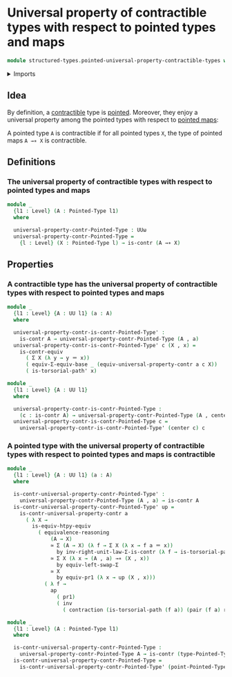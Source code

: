 # Universal property of contractible types with respect to pointed types and maps

```agda
module structured-types.pointed-universal-property-contractible-types where
```

<details><summary>Imports</summary>

```agda
open import foundation.action-on-identifications-functions
open import foundation.contractible-types
open import foundation.dependent-pair-types
open import foundation.equivalences
open import foundation.functoriality-dependent-pair-types
open import foundation.identity-types
open import foundation.type-arithmetic-dependent-pair-types
open import foundation.universal-property-contractible-types
open import foundation.universe-levels

open import structured-types.pointed-maps
open import structured-types.pointed-types
```

</details>

## Idea

By definition, a [contractible](foundation-core.contractible-types.md) type is
[pointed](structured-types.pointed-types.md). Moreover, they enjoy a universal
property among the pointed types with respect to
[pointed maps](structured-types.pointed-maps.md):

A pointed type `A` is contractible if for all pointed types `X`, the type of
pointed maps `A →∗ X` is contractible.

## Definitions

### The universal property of contractible types with respect to pointed types and maps

```agda
module _
  {l1 : Level} (A : Pointed-Type l1)
  where

  universal-property-contr-Pointed-Type : UUω
  universal-property-contr-Pointed-Type =
    {l : Level} (X : Pointed-Type l) → is-contr (A →∗ X)
```

## Properties

### A contractible type has the universal property of contractible types with respect to pointed types and maps

```agda
module _
  {l1 : Level} {A : UU l1} (a : A)
  where

  universal-property-contr-is-contr-Pointed-Type' :
    is-contr A → universal-property-contr-Pointed-Type (A , a)
  universal-property-contr-is-contr-Pointed-Type' c (X , x) =
    is-contr-equiv
      ( Σ X (λ y → y ＝ x))
      ( equiv-Σ-equiv-base _ (equiv-universal-property-contr a c X))
      ( is-torsorial-path' x)

module _
  {l1 : Level} {A : UU l1}
  where

  universal-property-contr-is-contr-Pointed-Type :
    (c : is-contr A) → universal-property-contr-Pointed-Type (A , center c)
  universal-property-contr-is-contr-Pointed-Type c =
    universal-property-contr-is-contr-Pointed-Type' (center c) c
```

### A pointed type with the universal property of contractible types with respect to pointed types and maps is contractible

```agda
module _
  {l1 : Level} {A : UU l1} (a : A)
  where

  is-contr-universal-property-contr-Pointed-Type' :
    universal-property-contr-Pointed-Type (A , a) → is-contr A
  is-contr-universal-property-contr-Pointed-Type' up =
    is-contr-universal-property-contr a
      ( λ X →
        is-equiv-htpy-equiv
          ( equivalence-reasoning
              (A → X)
              ≃ Σ (A → X) (λ f → Σ X (λ x → f a ＝ x))
                by inv-right-unit-law-Σ-is-contr (λ f → is-torsorial-path (f a))
              ≃ Σ X (λ x → (A , a) →∗ (X , x))
                by equiv-left-swap-Σ
              ≃ X
                by equiv-pr1 (λ x → up (X , x)))
            ( λ f →
              ap
                ( pr1)
                ( inv
                  ( contraction (is-torsorial-path (f a)) (pair (f a) refl)))))

module _
  {l1 : Level} (A : Pointed-Type l1)
  where

  is-contr-universal-property-contr-Pointed-Type :
    universal-property-contr-Pointed-Type A → is-contr (type-Pointed-Type A)
  is-contr-universal-property-contr-Pointed-Type =
    is-contr-universal-property-contr-Pointed-Type' (point-Pointed-Type A)
```
